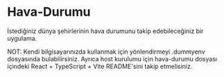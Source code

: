 # Hava-Durumu
İstediğiniz dünya şehirlerinin hava durumunu takip edebileceğiniz bir uygulama.

NOT: Kendi bilgisayarınızda kullanmak için yönlendirmeyi .dummyenv dosyasında bulabilirsiniz. Ayrıca host kurulumu için hava-durumu dosyası içindeki React + TypeScript + Vite README'sini takip etmelisiniz.
